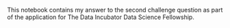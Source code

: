 This notebook contains my answer to the second challenge question as part of the application for The Data Incubator Data Science Fellowship. 

